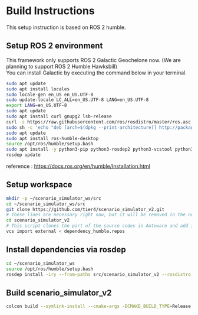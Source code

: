 # Build Instructions

This setup instruction is based on ROS 2 humble.

## Setup ROS 2 environment

This framework only supports ROS 2 Galactic Geochelone now. (We are planning to support ROS 2 Humble Hawksbill)  
You can install Galactic by executing the command below in your terminal.

```bash
sudo apt update
sudo apt install locales
sudo locale-gen en_US en_US.UTF-8
sudo update-locale LC_ALL=en_US.UTF-8 LANG=en_US.UTF-8
export LANG=en_US.UTF-8
sudo apt update
sudo apt install curl gnupg2 lsb-release
curl -s https://raw.githubusercontent.com/ros/rosdistro/master/ros.asc | sudo apt-key add -
sudo sh -c 'echo "deb [arch=$(dpkg --print-architecture)] http://packages.ros.org/ros2/ubuntu $(lsb_release -cs) main" > /etc/apt/sources.list.d/ros2-latest.list'
sudo apt update
sudo apt install ros-humble-desktop
source /opt/ros/humble/setup.bash
sudo apt install -y python3-pip python3-rosdep2 python3-vcstool python3-colcon-common-extensions
rosdep update
```
reference : <https://docs.ros.org/en/humble/Installation.html>
## Setup workspace

```bash
mkdir -p ~/scenario_simulator_ws/src
cd ~/scenario_simulator_ws/src
git clone https://github.com/tier4/scenario_simulator_v2.git
# These lines are necessary right now, but it will be removed in the near future
cd scenario_simulator_v2
# This script clones the part of the source codes in Autoware and add it to the workspace
vcs import external < dependency_humble.repos
```

## Install dependencies via rosdep

```bash
cd ~/scenario_simulator_ws
source /opt/ros/humble/setup.bash
rosdep install -iry --from-paths src/scenario_simulator_v2 --rosdistro humble
```

## Build scenario_simulator_v2

```bash
colcon build --symlink-install --cmake-args -DCMAKE_BUILD_TYPE=Release
```
